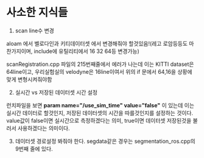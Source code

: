 # 사소한 지식들



1. scan line수 변경

aloam 에서 벨로다인과 키티데이터셋 에서 변경해줘야 할것있음!(레고 로암등등도 마찬가지이며, include에 유틸리티에서 16 32 64등 변경가능)


scanRegistration.cpp 파일의 215번째줄에서 에러가 나는데 이는 KITTI dataset은 64line이고, 우리실험실의 velodyne은 16line이여서 위의 if 문에서 64,16을 상황에 맞게 변형시켜줘야함


2. 실시간 vs 저장된 데이터셋 시간 설정

런치파일을 보면 **param name="/use_sim_time" value="false"** 이 있는데 이는 실시간 데이터로 할것인지, 저장된 데이터셋의 시간을 따를것인지를 설정하는 것이다. value값이 false이면 실시간으로 측정하겠다는 의미, true이면 데이터셋 저장된것을 불러서 사용하겠다는 의미이다. 



3. 데이터셋 경로설정 봐줘야 한다. segdata같은 경우는 segmentation_ros.cpp의 9번째 줄에 있다.